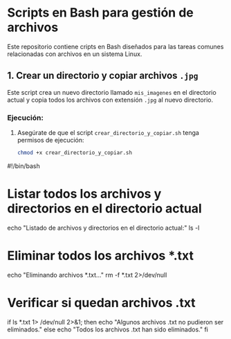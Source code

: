 # Scripts en Bash para gestión de archivos

Este repositorio contiene cripts en Bash diseñados para las tareas comunes relacionadas con archivos en un sistema Linux.

## 1. Crear un directorio y copiar archivos `.jpg`

Este script crea un nuevo directorio llamado `mis_imagenes` en el directorio actual y copia todos los archivos con extensión `.jpg` al nuevo directorio.

### Ejecución:
1. Asegúrate de que el script `crear_directorio_y_copiar.sh` tenga permisos de ejecución:
   ```bash
   chmod +x crear_directorio_y_copiar.sh
#!/bin/bash

# Listar todos los archivos y directorios en el directorio actual
echo "Listado de archivos y directorios en el directorio actual:"
ls -l

# Eliminar todos los archivos *.txt
echo "Eliminando archivos *.txt..."
rm -f *.txt 2>/dev/null

# Verificar si quedan archivos .txt
if ls *.txt 1> /dev/null 2>&1; then
    echo "Algunos archivos .txt no pudieron ser eliminados."
else
    echo "Todos los archivos .txt han sido eliminados."
fi
